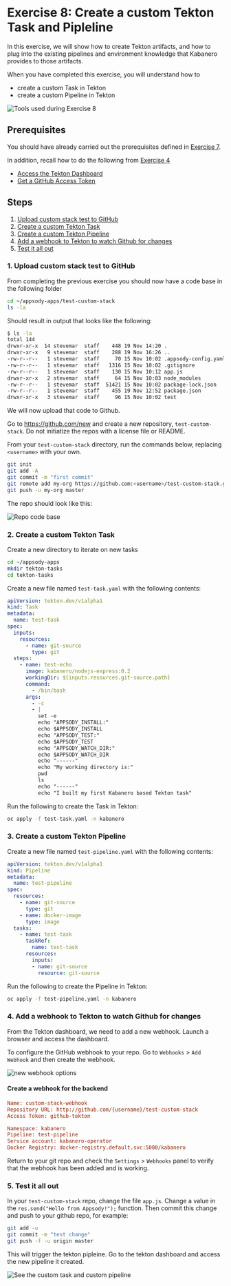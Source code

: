 # Exercise 8: Create a custom Tekton Task and Pipleline

In this exercise, we will show how to create Tekton artifacts, and how to plug into the existing pipelines and environment knowledge that Kabanero provides to those artifacts.

When you have completed this exercise, you will understand how to

* create a custom Task in Tekton
* create a custom Pipeline in Tekton

![Tools used during Exercise 8](images/ex8.png)

## Prerequisites

You should have already carried out the prerequisites defined in [Exercise 7](../exercise-7/README.md).

In addition, recall how to do the following from [Exercise 4](../exercise-4/README.md)

* [Access the Tekton Dashboard](../exercise-4/README.md#1-launch-the-tekton-dashboard)
* [Get a GitHub Access Token](../exercise-4/README.md#2-get-a-github-access-token)

## Steps

1. [Upload custom stack test to GitHub](#1-upload-custom-stack-test-to-github)
1. [Create a custom Tekton Task](#2-create-a-custom-tekton-task)
1. [Create a custom Tekton Pipeline](#3-create-a-custom-tekton-pipeline)
1. [Add a webhook to Tekton to watch Github for changes](#4-add-a-webhook-to-tekton-to-watch-github-for-changes)
1. [Test it all out](#5-test-it-all-out)

### 1. Upload custom stack test to GitHub

From completing the previous exercise you should now have a code base in the following folder

```bash
cd ~/appsody-apps/test-custom-stack
ls -la
```

Should result in output that looks like the following:

```bash
$ ls -la
total 144
drwxr-xr-x  14 stevemar  staff    448 19 Nov 14:20 .
drwxr-xr-x   9 stevemar  staff    288 19 Nov 16:26 ..
-rw-r--r--   1 stevemar  staff     70 15 Nov 10:02 .appsody-config.yaml
-rw-r--r--   1 stevemar  staff   1316 15 Nov 10:02 .gitignore
-rw-r--r--   1 stevemar  staff    130 15 Nov 10:12 app.js
drwxr-xr-x   2 stevemar  staff     64 15 Nov 10:03 node_modules
-rw-r--r--   1 stevemar  staff  51421 15 Nov 10:02 package-lock.json
-rw-r--r--   1 stevemar  staff    455 19 Nov 12:52 package.json
drwxr-xr-x   3 stevemar  staff     96 15 Nov 10:02 test
```

We will now upload that code to Github.

Go to <https://github.com/new> and create a new repository, `test-custom-stack`. Do not initiatize the repos with a license file or README.

From your `test-custom-stack` directory, run the commands below, replacing `<username>` with your own.

```bash
git init
git add -A
git commit -m "first commit"
git remote add my-org https://github.com:<username>/test-custom-stack.git
git push -u my-org master
```

The repo should look like this:

![Repo code base](images/repo-code-base.png)

### 2. Create a custom Tekton Task

Create a new directory to iterate on new tasks

```bash
cd ~/appsody-apps
mkdir tekton-tasks
cd tekton-tasks
```

Create a new file named `test-task.yaml` with the following contents:

```yaml
apiVersion: tekton.dev/v1alpha1
kind: Task
metadata:
  name: test-task
spec:
  inputs:
    resources:
      - name: git-source
        type: git
  steps:
    - name: test-echo
      image: kabanero/nodejs-express:0.2
      workingDir: ${inputs.resources.git-source.path}
      command:
        - /bin/bash
      args:
        - -c
        - |
          set -e
          echo "APPSODY_INSTALL:"
          echo $APPSODY_INSTALL
          echo "APPSODY_TEST:"
          echo $APPSODY_TEST
          echo "APPSODY_WATCH_DIR:"
          echo $APPSODY_WATCH_DIR
          echo "------"
          echo "My working directory is:"
          pwd
          ls
          echo "------"
          echo "I built my first Kabanero based Tekton task"
```

Run the following to create the Task in Tekton:

```bash
oc apply -f test-task.yaml -n kabanero
```

### 3. Create a custom Tekton Pipeline

Create a new file named `test-pipeline.yaml` with the following contents:

```yaml
apiVersion: tekton.dev/v1alpha1
kind: Pipeline
metadata:
  name: test-pipeline
spec:
  resources:
    - name: git-source
      type: git
    - name: docker-image
      type: image
  tasks:
    - name: test-task
      taskRef:
        name: test-task
      resources:
        inputs:
        - name: git-source
          resource: git-source
```

Run the following to create the Pipeline in Tekton:

```bash
oc apply -f test-pipeline.yaml -n kabanero
```

### 4. Add a webhook to Tekton to watch Github for changes

From the Tekton dashboard, we need to add a new webhook. Launch a browser and access the dashboard.

To configure the GitHub webhook to your repo. Go to `Webhooks` > `Add Webhook` and then create the webhook.

![new webhook options](images/create-tekton-webhook.png)

#### Create a webhook for the backend

```ini
Name: custom-stack-webhook
Repository URL: http://github.com/{username}/test-custom-stack
Access Token: github-tekton

Namespace: kabanero
Pipeline: test-pipeline
Service account: kabanero-operator
Docker Registry: docker-registry.default.svc:5000/kabanero
```

Return to your git repo and check the `Settings` > `Webhooks` panel to verify that the webhook has been added and is working.

### 5. Test it all out

In your `test-custom-stack` repo, change the file `app.js`. Change a value in the `res.send("Hello from Appsody!");` function. Then commit this change and push to your github repo, for example:

```bash
git add -u
git commit -m "test change"
git push -f -u origin master
```

This will trigger the tekton pipleine. Go to the tekton dashboard and access the new pipeline it created.

![See the custom task and custom pipeline](images/view-tasks.png)
